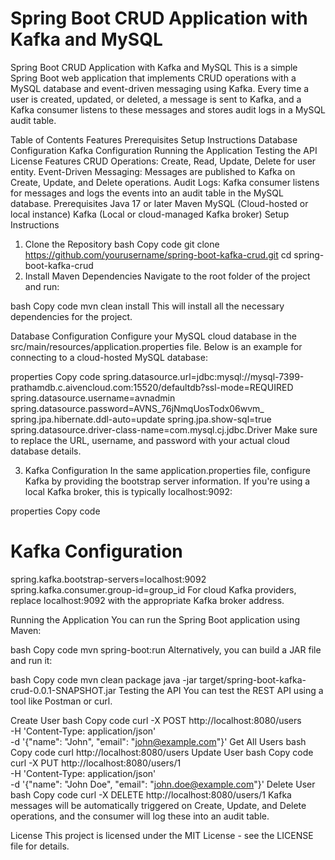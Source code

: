 # Spring Boot CRUD Application with Kafka and MySQL
Spring Boot CRUD Application with Kafka and MySQL
This is a simple Spring Boot web application that implements CRUD operations with a MySQL database and event-driven messaging using Kafka. Every time a user is created, updated, or deleted, a message is sent to Kafka, and a Kafka consumer listens to these messages and stores audit logs in a MySQL audit table.

Table of Contents
Features
Prerequisites
Setup Instructions
Database Configuration
Kafka Configuration
Running the Application
Testing the API
License
Features
CRUD Operations: Create, Read, Update, Delete for user entity.
Event-Driven Messaging: Messages are published to Kafka on Create, Update, and Delete operations.
Audit Logs: Kafka consumer listens for messages and logs the events into an audit table in the MySQL database.
Prerequisites
Java 17 or later
Maven
MySQL (Cloud-hosted or local instance)
Kafka (Local or cloud-managed Kafka broker)
Setup Instructions
1. Clone the Repository
bash
Copy code
git clone https://github.com/yourusername/spring-boot-kafka-crud.git
cd spring-boot-kafka-crud
2. Install Maven Dependencies
Navigate to the root folder of the project and run:

bash
Copy code
mvn clean install
This will install all the necessary dependencies for the project.

Database Configuration
Configure your MySQL cloud database in the src/main/resources/application.properties file. Below is an example for connecting to a cloud-hosted MySQL database:

properties
Copy code
spring.datasource.url=jdbc:mysql://mysql-7399-prathamdb.c.aivencloud.com:15520/defaultdb?ssl-mode=REQUIRED
spring.datasource.username=avnadmin
spring.datasource.password=AVNS_76jNmqUosTodx06wvm_
spring.jpa.hibernate.ddl-auto=update
spring.jpa.show-sql=true
spring.datasource.driver-class-name=com.mysql.cj.jdbc.Driver
Make sure to replace the URL, username, and password with your actual cloud database details.

3. Kafka Configuration
In the same application.properties file, configure Kafka by providing the bootstrap server information. If you're using a local Kafka broker, this is typically localhost:9092:

properties
Copy code
# Kafka Configuration
spring.kafka.bootstrap-servers=localhost:9092
spring.kafka.consumer.group-id=group_id
For cloud Kafka providers, replace localhost:9092 with the appropriate Kafka broker address.

Running the Application
You can run the Spring Boot application using Maven:

bash
Copy code
mvn spring-boot:run
Alternatively, you can build a JAR file and run it:

bash
Copy code
mvn clean package
java -jar target/spring-boot-kafka-crud-0.0.1-SNAPSHOT.jar
Testing the API
You can test the REST API using a tool like Postman or curl.

Create User
bash
Copy code
curl -X POST http://localhost:8080/users \
-H 'Content-Type: application/json' \
-d '{"name": "John", "email": "john@example.com"}'
Get All Users
bash
Copy code
curl http://localhost:8080/users
Update User
bash
Copy code
curl -X PUT http://localhost:8080/users/1 \
-H 'Content-Type: application/json' \
-d '{"name": "John Doe", "email": "john.doe@example.com"}'
Delete User
bash
Copy code
curl -X DELETE http://localhost:8080/users/1
Kafka messages will be automatically triggered on Create, Update, and Delete operations, and the consumer will log these into an audit table.

License
This project is licensed under the MIT License - see the LICENSE file for details.

